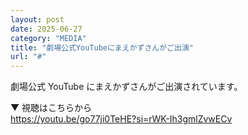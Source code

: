 ```yaml
---
layout: post
date: 2025-06-27
category: "MEDIA"
title: "劇場公式YouTubeにまえかずさんがご出演"
url: "#"
---
```


劇場公式 YouTube にまえかずさんがご出演されています。

▼ 視聴はこちらから<br>
<https://youtu.be/go77ji0TeHE?si=rWK-Ih3gmlZvwECv>
